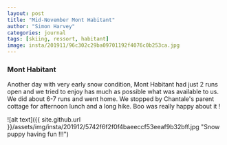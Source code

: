 ```yaml
---
layout: post
title: "Mid-November Mont Habitant"
author: "Simon Harvey"
categories: journal
tags: [skiing, ressort, habitant]
image: insta/201911/96c302c29ba09701192f4076c0b253ca.jpg
---
```

### Mont Habitant

Another day with very early snow condition, Mont Habitant had just 2 runs open and we tried to enjoy has much as possible what was available to us.  We did about 6-7 runs and went home.  We stopped by Chantale's parent cottage for afternoon lunch and a long hike.  Boo was really happy about it !

![alt text]({{ site.github.url }}/assets/img/insta/201912/5742f6f2f0f4baeeccf53eeaf9b32bff.jpg "Snow puppy having fun !!!")
